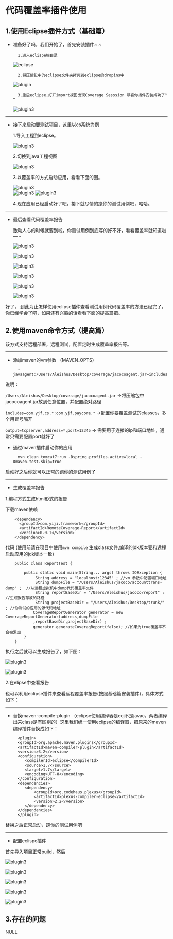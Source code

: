 
代码覆盖率插件使用
============


1.使用Eclipse插件方式（基础篇）
-----------------

* 准备好了吗，我们开始了，首先安装插件~ ~
    
		
		1.进入eclispe根目录
  		
    
     ![eclipse](images/1.png)

     

        2.将压缩包中的eclipse文件夹拷贝到eclipse的dropins中


     ![plugin](images/2.png)
     
     
  		
        3.重启eclipse,打开import视图出现Coverage Sesssion 恭喜你插件安装成功了^ ^

     ![plugin3](images/plugin3.png)     


---      
   
* 接下来启动要测试项目，这里以cs系统为例
     
  
    1.导入工程到eclipse。


	![plugin3](images/3.png)    


    2.切换到java工程视图


    ![plugin3](images/4.png)  


    3.以覆盖率的方式启动应用，看看下面的图。


    ![plugin3](images/5.png)  
    ![plugin3](images/6.png)
    ![plugin3](images/7.png)


    



    4.现在应用已经启动好了吧，接下就尽情的跑你的测试用例吧，哈哈。    


---
    
* 最后查看代码覆盖率报告

    激动人心的时候就要到啦，你测试用例到底写的好不好，看看覆盖率就知道啦— -
    
    ![plugin3](images/8.png)

    ![plugin3](images/9.png)

    ![plugin3](images/10.png)

    ![plugin3](images/11.png)

    ![plugin3](images/12.png)

    ![plugin3](images/13.png)
    
    
好了， 到此为止怎样使用eclipse插件查看测试用例代码覆盖率的方法已经完了，你已经学会了吧，如果还有兴趣的话看看下面的提高篇把。

    

2.使用maven命令方式（提高篇）
-----------------
该方式支持远程部署，远程测试，配置定时生成覆盖率报告等。

---
* 添加maven的vm参数 （MAVEN_OPTS）


	    -javaagent:/Users/Aleishus/Desktop/coverage/jacocoagent.jar=includes=com.yjf.cs.*:com.yjf.paycore.*,output=tcpserver,address=*,port=12345

说明：

`/Users/Aleishus/Desktop/coverage/jacocoagent.jar` ->将压缩包中jacocoagent.jar放到任意位置，并配置绝对路径

`includes=com.yjf.cs.*:com.yjf.paycore.*` ->配置你要覆盖测试的classes，多个用冒号隔开

`output=tcpserver,address=*,port=12345` -> 需要用于连接的ip和端口地址，通常只需要配置port就好了


* 通过maven插件启动你的应用

		mvn clean tomcat7:run -Dspring.profiles.active=local -Dmaven.test.skip=true 
 
启动好之后你就可以正常的跑你的测试用例了


---
* 生成覆盖率报告


1.编程方式生成html形式的报告

   下载maven依赖  	

   		<dependency>
  		  <groupId>com.yiji.framework</groupId>
  		  <artifactId>RemoteCoverage-Report</artifactId>
  		  <version>0.0.1</version>
		</dependency>


   代码	(使用前请在项目中使用`mvn compile` 生成class文件,编译的jdk版本要和远程启动应用的jdk版本一致)

		public class ReportTest {

    		public static void main(String... args) throws IOException {
       			 String address = "localhost:12345" ; //vm 参数中配置端口地址
        		 String dumpFile = "/Users/Aleishus/jacoco/accounttrans-dump" ;  //从远程虚拟机中dump代码覆盖率文件
        		 String reportBaseDir = "/Users/Aleishus/jacoco/report" ; //生成报告存放的路径
                 String projectBaseDir = "/Users/Aleishus/Desktop/trunk/" ; //你测试的应用的源代码地址
                CoverageReportGenerator generator = new CoverageReportGenerator(address,dumpFile
                ,reportBaseDir,projectBaseDir) ;
                generator.generateCoveragReport(false); //如果为true覆盖率不会被累加
    		}
		}

执行之后就可以生成报告了，如下图：

![plugin3](images/14.png)	

![plugin3](images/15.png)





2.在elipse中查看报告
 
 也可以利用eclipse插件来查看远程覆盖率报告(按照基础篇安装插件)，具体方式如下：

---
 * 替换maven-compile-plugin （eclipse使用编译器是ecj不是javac，两者编译出来class是有区别的）这里我们统一使用eclipse的编译器，把原来的maven编译插件替换成如下：
 		
 		 <plugin>
         <groupId>org.apache.maven.plugins</groupId>
         <artifactId>maven-compiler-plugin</artifactId>
         <version>3.2</version>
         <configuration>
            <compilerId>eclipse</compilerId>
            <source>1.7</source>
            <target>1.7</target>
            <encoding>UTF-8</encoding>
         </configuration>
         <dependencies>
            <dependency>
                <groupId>org.codehaus.plexus</groupId>
                <artifactId>plexus-compiler-eclipse</artifactId>
                <version>2.2</version>
            </dependency>
         </dependencies>
    	 </plugin>
    	 
  替换之后正常启动，跑你的测试用例吧

---  
 * 配置eclispe插件

  首先导入项目正常build，然后
  
  
![plugin3](images/16.png)

![plugin3](images/17.png)    

![plugin3](images/18.png)

![plugin3](images/19.png)

![plugin3](images/20.png)


3.存在的问题
--------------------
NULL